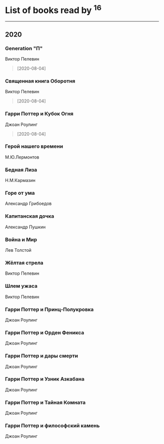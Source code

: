 # List of books read by [](http://vk.com/id300123225)<sup>16</sup>
---

## 2020

### Generation "П"
Виктор Пелевин
> [2020-08-04] 


### Священная книга Оборотня
Виктор Пелевин
> [2020-08-04] 


### Гарри Поттер и Кубок Огня
Джоан Роулинг
> [2020-08-04] 


### Герой нашего времени
М.Ю.Лермонтов


### Бедная Лиза
Н.М.Кармазин


### Горе от ума
Александр Грибоедов


### Капитанская дочка
Александр Пушкин


### Война и Мир
Лев Толстой


### Жёлтая стрела
Виктор Пелевин


### Шлем ужаса
Виктор Пелевин


### Гарри Поттер и Принц-Полукровка
Джоан Роулинг


### Гарри Поттер и Орден Феникса
Джоан Роулинг


### Гарри Поттер и дары смерти
Джоан Роулинг


### Гарри Поттер и Узник Азкабана
Джоан Роулинг


### Гарри Поттер и Тайная Комната
Джоан Роулинг


### Гарри Поттер и философский камень
Джоан Роулинг



